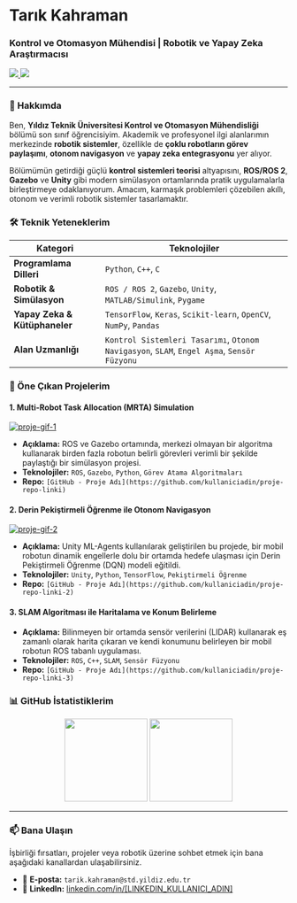 # Tarık Kahraman

### Kontrol ve Otomasyon Mühendisi | Robotik ve Yapay Zeka Araştırmacısı

<p align="left">
  <a href="https://www.linkedin.com/in/[LINKEDIN_KULLANICI_ADIN]/" target="_blank">
    <img src="https://img.shields.io/badge/LinkedIn-0077B5?style=for-the-badge&logo=linkedin&logoColor=white" />
  </a>
  <a href="mailto:tarik.kahraman.email@ornek.com">
    <img src="https://img.shields.io/badge/Email-D14836?style=for-the-badge&logo=gmail&logoColor=white" />
  </a>
  <!-- Varsa Google Scholar veya kişisel web siteni de ekleyebilirsin -->
</p>

---

### 🤖 Hakkımda

Ben, **Yıldız Teknik Üniversitesi Kontrol ve Otomasyon Mühendisliği** bölümü son sınıf öğrencisiyim. Akademik ve profesyonel ilgi alanlarımın merkezinde **robotik sistemler**, özellikle de **çoklu robotların görev paylaşımı**, **otonom navigasyon** ve **yapay zeka entegrasyonu** yer alıyor.

Bölümümün getirdiği güçlü **kontrol sistemleri teorisi** altyapısını, **ROS/ROS 2**, **Gazebo** ve **Unity** gibi modern simülasyon ortamlarında pratik uygulamalarla birleştirmeye odaklanıyorum. Amacım, karmaşık problemleri çözebilen akıllı, otonom ve verimli robotik sistemler tasarlamaktır.

### 🛠️ Teknik Yeteneklerim

| Kategori | Teknolojiler |
|---|---|
| **Programlama Dilleri** | `Python`, `C++`, `C` |
| **Robotik & Simülasyon** | `ROS / ROS 2`, `Gazebo`, `Unity`, `MATLAB/Simulink`, `Pygame` |
| **Yapay Zeka & Kütüphaneler** | `TensorFlow`, `Keras`, `Scikit-learn`, `OpenCV`, `NumPy`, `Pandas` |
| **Alan Uzmanlığı** | `Kontrol Sistemleri Tasarımı`, `Otonom Navigasyon`, `SLAM`, `Engel Aşma`, `Sensör Füzyonu` |

### 🚀 Öne Çıkan Projelerim

<!-- BURASI EN ÖNEMLİ KISIM! GitHub'a sabitlediğin (pinned) en iyi projelerini burada detaylandır. -->
<!-- PROJELERİNİN GİF'LERİNİ VEYA GÖRSELLERİNİ EKLEMEK ÇOK ETKİLİ OLUR! -->

#### 1. Multi-Robot Task Allocation (MRTA) Simulation
[![proje-gif-1](https://via.placeholder.com/400x200.png?text=Proje+Görseli/GIF'i)](https://github.com/kullaniciadin/proje-repo-linki)
- **Açıklama:** ROS ve Gazebo ortamında, merkezi olmayan bir algoritma kullanarak birden fazla robotun belirli görevleri verimli bir şekilde paylaştığı bir simülasyon projesi.
- **Teknolojiler:** `ROS`, `Gazebo`, `Python`, `Görev Atama Algoritmaları`
- **Repo:** `[GitHub - Proje Adı](https://github.com/kullaniciadin/proje-repo-linki)`

#### 2. Derin Pekiştirmeli Öğrenme ile Otonom Navigasyon
[![proje-gif-2](https://via.placeholder.com/400x200.png?text=Proje+Görseli/GIF'i)](https://github.com/kullaniciadin/proje-repo-linki-2)
- **Açıklama:** Unity ML-Agents kullanılarak geliştirilen bu projede, bir mobil robotun dinamik engellerle dolu bir ortamda hedefe ulaşması için Derin Pekiştirmeli Öğrenme (DQN) modeli eğitildi.
- **Teknolojiler:** `Unity`, `Python`, `TensorFlow`, `Pekiştirmeli Öğrenme`
- **Repo:** `[GitHub - Proje Adı](https://github.com/kullaniciadin/proje-repo-linki-2)`

#### 3. SLAM Algoritması ile Haritalama ve Konum Belirleme
- **Açıklama:** Bilinmeyen bir ortamda sensör verilerini (LIDAR) kullanarak eş zamanlı olarak harita çıkaran ve kendi konumunu belirleyen bir mobil robotun ROS tabanlı uygulaması.
- **Teknolojiler:** `ROS`, `C++`, `SLAM`, `Sensör Füzyonu`
- **Repo:** `[GitHub - Proje Adı](https://github.com/kullaniciadin/proje-repo-linki-3)`


### 📊 GitHub İstatistiklerim

<p align="center">
  <img height="150em" src="https://github-readme-stats.vercel.app/api?username=[KULLANICI_ADIN]&show_icons=true&theme=dracula&include_all_commits=true&count_private=true"/>
  <img height="150em" src="https://github-readme-stats.vercel.app/api/top-langs/?username=[KULLANICI_ADIN]&layout=compact&langs_count=7&theme=dracula"/>
</p>

---

### 📫 Bana Ulaşın

İşbirliği fırsatları, projeler veya robotik üzerine sohbet etmek için bana aşağıdaki kanallardan ulaşabilirsiniz.

- 📧 **E-posta:** `tarik.kahraman@std.yildiz.edu.tr`
- 💼 **LinkedIn:** [linkedin.com/in/[LINKEDIN_KULLANICI_ADIN]](https://www.linkedin.com/in/[LINKEDIN_KULLANICI_ADIN]/)

